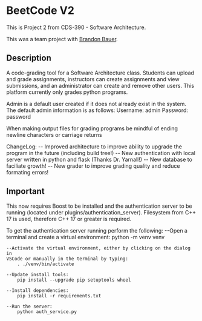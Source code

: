 # BeetCode V2

This is Project 2 from CDS-390 - Software Architecture.

This was a team project with [Brandon Bauer](https://github.com/btb002).

## Description

A code-grading tool for a Software Architecture class. Students can upload and
grade assignments, instructors can create assignments and view submissions,
and an administrator can create and remove other users. This platform currently
only grades python programs.

Admin is a default user created if it does not already exist in the system.
The default admin information is as follows:
Username: admin
Password: password

When making output files for grading programs be mindful of ending newline
characters or carriage returns

ChangeLog:
-- Improved architecture to improve ability to upgrade the program in the 
future (including build tree!)
-- New authentication with local server written in python and flask
 (Thanks Dr. Yarnall!)
-- New database to faciliate growth!
-- New grader to improve grading quality and reduce formating errors!

## Important

This now requires Boost to be installed and the authentication server to be 
running (located under plugins/authentication_server). Filesystem from C++ 17 is
used, therefore C++ 17 or greater is required.

To get the authentication server running perform the following:
    --Open a terminal and create a virtual environment:
        python -m venv venv

    --Activate the virtual environment, either by clicking on the dialog in
    VSCode or manually in the terminal by typing:
        . ./venv/bin/activate

    --Update install tools:
        pip install --upgrade pip setuptools wheel

    --Install dependencies:
        pip install -r requirements.txt

    --Run the server:
        python auth_service.py
